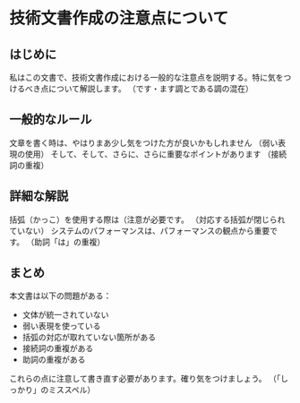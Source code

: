# 技術文書作成の注意点について
## はじめに
私はこの文書で、技術文書作成における一般的な注意点を説明する。特に気をつけるべき点について解説します。
（です・ます調とである調の混在）
## 一般的なルール

文章を書く時は、やはりまあ少し気をつけた方が良いかもしれません
（弱い表現の使用）
そして、そして、さらに、さらに重要なポイントがあります
（接続詞の重複）

## 詳細な解説
括弧（かっこ）を使用する際は（注意が必要です。
（対応する括弧が閉じられていない）
システムのパフォーマンスは、パフォーマンスの観点から重要です。
（助詞「は」の重複）
## まとめ
本文書は以下の問題がある：

- 文体が統一されていない
- 弱い表現を使っている
- 括弧の対応が取れていない箇所がある
- 接続詞の重複がある
- 助詞の重複がある

これらの点に注意して書き直す必要があります。確り気をつけましょう。
（「しっかり」のミススペル）